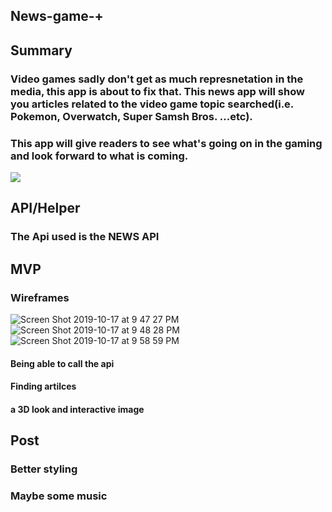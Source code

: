 ## News-game-+

## Summary
### Video games sadly don't get as much represnetation in the media, this app is about to fix that. This news app will show you articles related to the video game topic searched(i.e. Pokemon, Overwatch, Super Samsh Bros. ...etc). 

### This app will give readers to see what's going on in the gaming and look forward to what is coming.


 

![](https://media.giphy.com/media/NjRQ3HxT7pGfK/giphy.gif)

## API/Helper
### The Api used is the NEWS API

## MVP

### Wireframes

![Screen Shot 2019-10-17 at 9 47 27 PM](https://user-images.githubusercontent.com/53792352/67106851-60edd380-f199-11e9-89a0-e3a8c045a06e.png)
![Screen Shot 2019-10-17 at 9 48 28 PM](https://user-images.githubusercontent.com/53792352/67106967-91357200-f199-11e9-8418-7f2b63805518.png)
![Screen Shot 2019-10-17 at 9 58 59 PM](https://user-images.githubusercontent.com/53792352/67106972-92ff3580-f199-11e9-965b-45fb0fb5d231.png)


#### Being able to call the api 
#### Finding artilces 
#### a 3D look and interactive image

## Post
### Better styling
### Maybe some music

